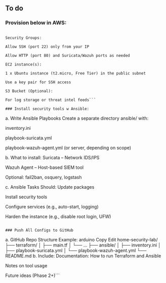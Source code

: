 ## To do

### Provision below in AWS:
```VPC with public and private subnets

Security Groups:

Allow SSH (port 22) only from your IP

Allow HTTP (port 80) and Suricata/Wazuh ports as needed

EC2 instance(s):

1 x Ubuntu instance (t2.micro, Free Tier) in the public subnet

Use a key pair for SSH access

S3 Bucket (Optional):

For log storage or threat intel feeds```

### Install security tools w Ansible:
```
a. Write Ansible Playbooks
Create a separate directory ansible/ with:

inventory.ini

playbook-suricata.yml

playbook-wazuh-agent.yml (or server, depending on scope)

b. What to install:
Suricata – Network IDS/IPS

Wazuh Agent – Host-based SIEM tool

Optional: fail2ban, osquery, logstash

c. Ansible Tasks Should:
Update packages

Install security tools

Configure services (e.g., auto-start, logging)

Harden the instance (e.g., disable root login, UFW)
```

### Push All Configs to GitHub
```
a. GitHub Repo Structure Example:
arduino
Copy
Edit
home-security-lab/
├── terraform/
│   ├── main.tf
│   └── ...
├── ansible/
│   ├── inventory.ini
│   ├── playbook-suricata.yml
│   └── playbook-wazuh-agent.yml
└── README.md
b. Include:
Documentation: How to run Terraform and Ansible

Notes on tool usage

Future ideas (Phase 2+)```

